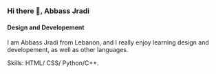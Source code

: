 ### Hi there 👋, Abbass Jradi
#### Design and Developement

I am Abbass Jradi from Lebanon, and I really enjoy learning design and developement, as well as other languages.

Skills: HTML/ CSS/ Python/C++.






